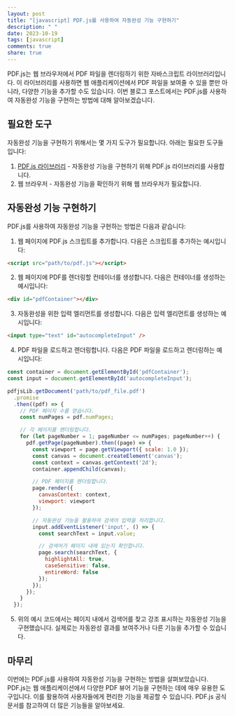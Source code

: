 ```yaml
---
layout: post
title: "[javascript] PDF.js를 사용하여 자동완성 기능 구현하기"
description: " "
date: 2023-10-19
tags: [javascript]
comments: true
share: true
---
```


PDF.js는 웹 브라우저에서 PDF 파일을 렌더링하기 위한 자바스크립트 라이브러리입니다. 이 라이브러리를 사용하면 웹 애플리케이션에서 PDF 파일을 보여줄 수 있을 뿐만 아니라, 다양한 기능을 추가할 수도 있습니다. 이번 블로그 포스트에서는 PDF.js를 사용하여 자동완성 기능을 구현하는 방법에 대해 알아보겠습니다.

## 필요한 도구

자동완성 기능을 구현하기 위해서는 몇 가지 도구가 필요합니다. 아래는 필요한 도구들입니다:

1. [PDF.js 라이브러리](https://github.com/mozilla/pdf.js) - 자동완성 기능을 구현하기 위해 PDF.js 라이브러리를 사용합니다.
2. 웹 브라우저 - 자동완성 기능을 확인하기 위해 웹 브라우저가 필요합니다.

## 자동완성 기능 구현하기

PDF.js를 사용하여 자동완성 기능을 구현하는 방법은 다음과 같습니다:

1. 웹 페이지에 PDF.js 스크립트를 추가합니다. 다음은 스크립트를 추가하는 예시입니다:

```html
<script src="path/to/pdf.js"></script>
```

2. 웹 페이지에 PDF를 렌더링할 컨테이너를 생성합니다. 다음은 컨테이너를 생성하는 예시입니다:

```html
<div id="pdfContainer"></div>
```

3. 자동완성을 위한 입력 엘리먼트를 생성합니다. 다음은 입력 엘리먼트를 생성하는 예시입니다:

```html
<input type="text" id="autocompleteInput" />
```

4. PDF 파일을 로드하고 렌더링합니다. 다음은 PDF 파일을 로드하고 렌더링하는 예시입니다:

```javascript
const container = document.getElementById('pdfContainer');
const input = document.getElementById('autocompleteInput');

pdfjsLib.getDocument('path/to/pdf_file.pdf')
  .promise
  .then((pdf) => {
    // PDF 페이지 수를 얻습니다.
    const numPages = pdf.numPages;

    // 각 페이지를 렌더링합니다.
    for (let pageNumber = 1; pageNumber <= numPages; pageNumber++) {
      pdf.getPage(pageNumber).then((page) => {
        const viewport = page.getViewport({ scale: 1.0 });
        const canvas = document.createElement('canvas');
        const context = canvas.getContext('2d');
        container.appendChild(canvas);

        // PDF 페이지를 렌더링합니다.
        page.render({
          canvasContext: context,
          viewport: viewport
        });

        // 자동완성 기능을 활용하여 검색어 입력을 처리합니다.
        input.addEventListener('input', () => {
          const searchText = input.value;

          // 검색어가 페이지 내에 있는지 확인합니다.
          page.search(searchText, {
            highlightAll: true,
            caseSensitive: false,
            entireWord: false
          });
        });
      });
    }
  });
```

5. 위의 예시 코드에서는 페이지 내에서 검색어를 찾고 강조 표시하는 자동완성 기능을 구현했습니다. 실제로는 자동완성 결과를 보여주거나 다른 기능을 추가할 수 있습니다.

## 마무리

이번에는 PDF.js를 사용하여 자동완성 기능을 구현하는 방법을 살펴보았습니다. PDF.js는 웹 애플리케이션에서 다양한 PDF 뷰어 기능을 구현하는 데에 매우 유용한 도구입니다. 이를 활용하여 사용자들에게 편리한 기능을 제공할 수 있습니다. PDF.js 공식 문서를 참고하여 더 많은 기능들을 알아보세요.
